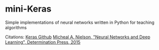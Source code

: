 # mini-Keras

Simple implementations of neural networks written in Python for teaching algorithms

Citations:
  [Keras Github](https://github.com/keras-team/keras)
  [Micheal A. Nielson, "Neural Networks and Deep Learning", Determination Press, 2015](http://neuralnetworksanddeeplearning.com/)

